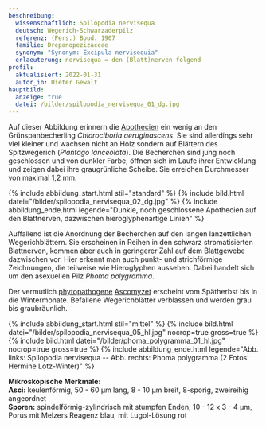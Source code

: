 ```yaml
---
beschreibung:
  wissenschaftlich: Spilopodia nervisequa
  deutsch: Wegerich-Schwarzaderpilz
  referenz: (Pers.) Boud. 1907
  familie: Drepanopezizaceae
  synonym: "Synonym: Excipula nervisequia"
  erlaeuterung: nervisequa = den (Blatt)nerven folgend
profil:
  aktualisiert: 2022-01-31
  autor_in: Dieter Gewalt
hauptbild:
  anzeige: true
  datei: /bilder/spilopodia_nervisequa_01_dg.jpg
---
```

Auf dieser Abbildung erinnern die [Apothecien](Apothecien "Glosssar") ein wenig an den Grünspanbecherling *Chlorociboria aeruginascens*. Sie sind allerdings sehr viel kleiner und wachsen nicht an Holz sondern auf Blättern des Spitzwegerich (*Plantago lanceolata*). Die Becherchen sind jung noch geschlossen und von dunkler Farbe, öffnen sich im Laufe ihrer Entwicklung und zeigen dabei ihre graugrünliche Scheibe. Sie erreichen Durchmesser von maximal 1,2 mm.

{% include abbildung_start.html stil="standard" %}
{% include bild.html datei="/bilder/spilopodia_nervisequa_02_dg.jpg" %}
{% include abbildung_ende.html legende="Dunkle, noch geschlossene Apothecien auf den Blattnerven, dazwischen hieroglyphenartige Linien" %}

Auffallend ist die Anordnung der Becherchen auf den langen lanzettlichen Wegerichblättern. Sie erscheinen in Reihen in den schwarz stromatisierten Blattnerven, kommen aber auch in geringerer Zahl auf dem Blattgewebe dazwischen vor. Hier erkennt man auch punkt- und strichförmige Zeichnungen, die teilweise wie Hieroglyphen aussehen. Dabei handelt sich um den asexuellen Pilz *Phoma polygramma*.

Der vermutlich [phytopathogene](phytopathogen "Glossar") [Ascomyzet](Ascomyzeten "Glossar") erscheint vom Spätherbst bis in die Wintermonate. Befallene Wegerichblätter verblassen und werden grau bis graubräunlich.

{% include abbildung_start.html stil="mittel" %}
{% include bild.html datei="/bilder/spilopodia_nervisequa_05_hl.jpg" nocrop=true gross=true %}
{% include bild.html datei="/bilder/phoma_polygramma_01_hl.jpg" nocrop=true gross=true %}
{% include abbildung_ende.html legende="Abb. links: Spilopodia nervisequa -- Abb. rechts: Phoma polygramma     (2 Fotos: Hermine Lotz-Winter)" %}

**Mikroskopische Merkmale:**\
**Asci:** keulenförmig, 50 - 60 µm lang, 8 - 10 µm breit, 8-sporig, zweireihig angeordnet\
**Sporen:** spindelförmig-zylindrisch mit stumpfen Enden, 10 - 12 x 3 - 4 µm, Porus mit Melzers Reagenz  blau, mit Lugol-Lösung rot